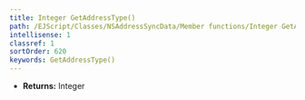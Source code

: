 ```yaml
---
title: Integer GetAddressType()
path: /EJScript/Classes/NSAddressSyncData/Member functions/Integer GetAddressType()
intellisense: 1
classref: 1
sortOrder: 620
keywords: GetAddressType()
---
```



* **Returns:** Integer


